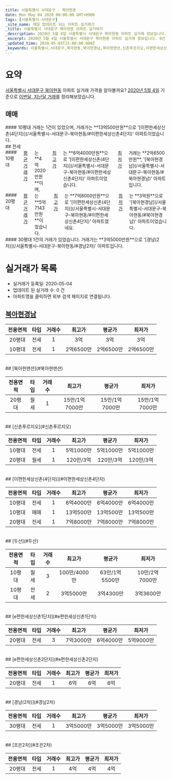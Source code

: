 ```yaml
---
title: 서울특별시 서대문구 - 북아현동
date: Mon May 04 2020 00:00:00 GMT+0900
tags: [서울특별시-서대문구]
_site_name: 매일 업데이트 되는 아파트 실거래가
_title: 서울특별시 서대문구 북아현동 아파트 실거래가
_description: 2020년 5월 4일 서울특별시 서대문구 북아현동 아파트 실거래 정보입니다. 9건 아파트 정보가 있습니다.
_excerpt: 2020년 5월 4일 서울특별시 서대문구 북아현동 아파트 실거래 정보입니다. 9건 아파트 정보가 있습니다.
_updated_time: 2020-05-03T15:00:00.000Z
_keywords: 서울특별시,서대문구,북아현동,북아현경남,북아현맨션,신촌푸르지오,이편한세상신촌(4단지),두산,e편한세상신촌1단지,e편한세상신촌2단지,경남(2차),조은2차
---
```





# 요약
<ins>서울특별시 서대문구 북아현동</ins> 아파트 실거래 가격을 알아볼까요? <ins>2020년 5월 4일</ins> 기준으로 <ins>이번달, 지난달 거래</ins>를 정리해보았습니다.

## 매매
<div class="container">
<div class="twelve columns" markdown="1">
#### 10평대
거래는 1건이 있었으며, 거래가는 **13억500만원**으로 '[이편한세상신촌(4단지)](/서울특별시-서대문구-북아현동/#이편한세상신촌4단지)' 아파트이었습니다.
</div>
</div>
## 전세
<div class="container">
<div class="six columns" markdown="1">
#### 10평대
<ins>평균 거래가</ins>는 **4억2020만원**이며, <ins>최고가</ins>는 **6억4000만원**으로 '[이편한세상신촌(4단지)](/서울특별시-서대문구-북아현동/#이편한세상신촌4단지)' 아파트이었습니다. <ins>최저가</ins> 거래는 **2억6500만원**, '[북아현경남](/서울특별시-서대문구-북아현동/#북아현경남)' 아파트입니다.
</div>
<div class="six columns" markdown="1">
#### 20평대
<ins>평균 거래가</ins>는 **5억7143만원**이었습니다. <ins>최고가</ins>는 **7억8000만원**으로 '[이편한세상신촌(4단지)](/서울특별시-서대문구-북아현동/#이편한세상신촌4단지)' 아파트였네요. <ins>최저가</ins>는 **3억원**으로 '[북아현경남](/서울특별시-서대문구-북아현동/#북아현경남)' 아파트이었습니다.
</div>
</div>
<div class="container">
<div class="twelve columns" markdown="1">
#### 30평대
1건의 거래가 있었습니다. 거래가는 **3억5000만원**으로 '[경남(2차)](/서울특별시-서대문구-북아현동/#경남2차)' 아파트입니다.
</div>
</div>



# 실거래가 목록
- 실거래가 등록일: 2020-05-04
- 업데이트 된 실거래 수: 0 건
- 아파트명을 클릭하면 외부 검색 페이지로 연결됩니다.

## [북아현경남](#북아현경남)

|전용면적|타입|거래수|최고가|평균가|최저가|
|:---:|:---:|:---:|:---:|:---:|:---:|
|20평대|<span class="deal-type-2">전세</span>|1|3억|3억|3억|
|10평대|<span class="deal-type-2">전세</span>|1|2억6500만|2억6500만|2억6500만|

<br/>
## [북아현맨션](#북아현맨션)

|전용면적|타입|거래수|최고가|평균가|최저가|
|:---:|:---:|:---:|:---:|:---:|:---:|
|20평대|<span class="deal-type-3">월세</span>|1|15만/1억7000만|15만/1억7000만|15만/1억7000만|

<br/>
## [신촌푸르지오](#신촌푸르지오)

|전용면적|타입|거래수|최고가|평균가|최저가|
|:---:|:---:|:---:|:---:|:---:|:---:|
|10평대|<span class="deal-type-2">전세</span>|1|5억1000만|5억1000만|5억1000만|
|20평대|<span class="deal-type-3">월세</span>|1|120만/3억|120만/3억|120만/3억|

<br/>
## [이편한세상신촌(4단지)](#이편한세상신촌4단지)

|전용면적|타입|거래수|최고가|평균가|최저가|
|:---:|:---:|:---:|:---:|:---:|:---:|
|10평대|<span class="deal-type-2">전세</span>|1|6억4000만|6억4000만|6억4000만|
|10평대|<span class="deal-type-1">매매</span>|1|13억500만|13억500만|13억500만|
|20평대|<span class="deal-type-2">전세</span>|1|7억8000만|7억8000만|7억8000만|

<br/>
## [두산](#두산)

|전용면적|타입|거래수|최고가|평균가|최저가|
|:---:|:---:|:---:|:---:|:---:|:---:|
|10평대|<span class="deal-type-3">월세</span>|3|100만/4000만|63만/1억5500만|10만/2억7000만|
|10평대|<span class="deal-type-2">전세</span>|2|3억5000만|3억4300만|3억3600만|

<br/>
## [e편한세상신촌1단지](#e편한세상신촌1단지)

|전용면적|타입|거래수|최고가|평균가|최저가|
|:---:|:---:|:---:|:---:|:---:|:---:|
|20평대|<span class="deal-type-2">전세</span>|3|7억3000만|6억4000만|5억9000만|

<br/>
## [e편한세상신촌2단지](#e편한세상신촌2단지)

|전용면적|타입|거래수|최고가|평균가|최저가|
|:---:|:---:|:---:|:---:|:---:|:---:|
|20평대|<span class="deal-type-2">전세</span>|1|6억|6억|6억|

<br/>
## [경남(2차)](#경남2차)

|전용면적|타입|거래수|최고가|평균가|최저가|
|:---:|:---:|:---:|:---:|:---:|:---:|
|30평대|<span class="deal-type-2">전세</span>|1|3억5000만|3억5000만|3억5000만|

<br/>
## [조은2차](#조은2차)

|전용면적|타입|거래수|최고가|평균가|최저가|
|:---:|:---:|:---:|:---:|:---:|:---:|
|20평대|<span class="deal-type-2">전세</span>|1|4억|4억|4억|

<br/>



